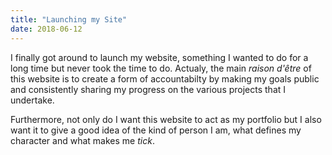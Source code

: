 ```yaml
---
title: "Launching my Site"
date: 2018-06-12
---
```


I finally got around to launch my website, something I wanted to do for a long time but never took the time to do. Actualy, the main *raison d'être* of this website is to create a form of accountabilty by making my goals public and consistently sharing my progress on the various projects that I undertake.

Furthermore, not only do I want this website to act as my portfolio but I also want it to give a good idea of the kind of person I am, what defines my character and what makes me *tick*.
